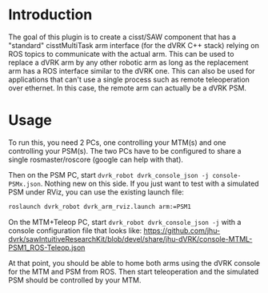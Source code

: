 # Introduction

The goal of this plugin is to create a cisst/SAW component that has a "standard" cisstMultiTask arm interface (for the dVRK C++ stack) relying on ROS topics to communicate with the actual arm.  This can be used to replace a dVRK arm by any other robotic arm as long as the replacement arm has a ROS interface similar to the dVRK one.  This can also be used for applications that can't use a single process such as remote teleoperation over ethernet.  In this case, the remote arm can actually be a dVRK PSM.

# Usage

To run this, you need 2 PCs, one controlling your MTM(s) and one controlling your PSM(s).   The two PCs have to be configured to share a single rosmaster/roscore (google can help with that).

Then on the PSM PC, start `dvrk_robot dvrk_console_json -j console-PSMx.json`.  Nothing new on this side.  If you just want to test with a simulated PSM under RViz, you can use the existing launch file:
```sh
roslaunch dvrk_robot dvrk_arm_rviz.launch arm:=PSM1
```

On the MTM+Teleop PC, start `dvrk_robot dvrk_console_json -j` with a console configuration file that looks like: https://github.com/jhu-dvrk/sawIntuitiveResearchKit/blob/devel/share/jhu-dVRK/console-MTML-PSM1_ROS-Teleop.json

At that point, you should be able to home both arms using the dVRK console for the MTM and PSM from ROS.  Then start teleoperation and the simulated PSM should be controlled by your MTM.
